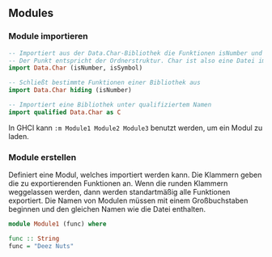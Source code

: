 ## Modules

### Module importieren

```haskell
-- Importiert aus der Data.Char-Bibliothek die Funktionen isNumber und isSymbol.
-- Der Punkt entspricht der Ordnerstruktur. Char ist also eine Datei im Ordner Data.
import Data.Char (isNumber, isSymbol)

-- Schließt bestimmte Funktionen einer Bibliothek aus
import Data.Char hiding (isNumber)

-- Importiert eine Bibliothek unter qualifiziertem Namen
import qualified Data.Char as C
```

In GHCI kann `:m Module1 Module2 Module3` benutzt werden, um ein Modul zu laden.

### Module erstellen

Definiert eine Modul, welches importiert werden kann. Die Klammern geben die zu exportierenden
Funktionen an. Wenn die runden Klammern weggelassen werden, dann werden standartmäßig alle
Funktionen exportiert.
Die Namen von Modulen müssen mit einem Großbuchstaben beginnen und den gleichen
Namen wie die Datei enthalten.

```haskell
module Module1 (func) where

func :: String
func = "Deez Nuts"
```
